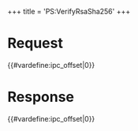 +++
title = 'PS:VerifyRsaSha256'
+++

# Request

{{#vardefine:ipc_offset\|0}}

# Response

{{#vardefine:ipc_offset\|0}}

